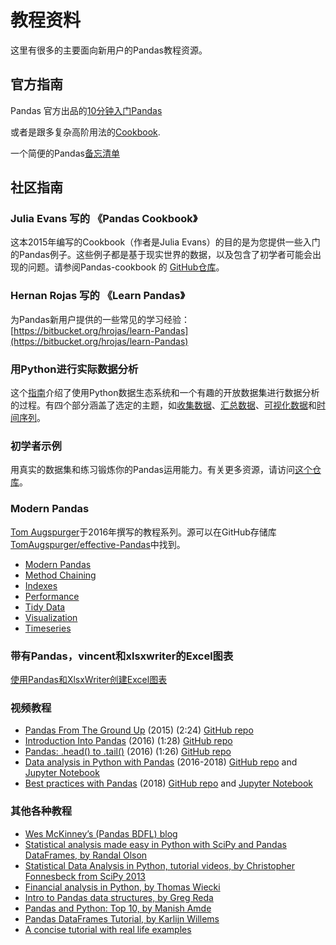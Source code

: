 # 教程资料

这里有很多的主要面向新用户的Pandas教程资源。

## 官方指南

Pandas 官方出品的[10分钟入门Pandas](/docs/getting_started/10min.html)

或者是跟多复杂高阶用法的[Cookbook](/docs/user_guide/cookbook.html).

一个简便的Pandas[备忘清单](http://Pandas.pydata.org/Pandas_Cheat_Sheet.pdf)

## 社区指南

### Julia Evans 写的 《Pandas Cookbook》

这本2015年编写的Cookbook（作者是Julia Evans）的目的是为您提供一些入门的Pandas例子。这些例子都是基于现实世界的数据，以及包含了初学者可能会出现的问题。请参阅Pandas-cookbook 的 [GitHub仓库](http://github.com/jvns/Pandas-cookbook)。

### Hernan Rojas 写的 《Learn Pandas》

为Pandas新用户提供的一些常见的学习经验：[https://bitbucket.org/hrojas/learn-Pandas](https://bitbucket.org/hrojas/learn-Pandas)

### 用Python进行实际数据分析

这个[指南](http://wavedatalab.github.io/datawithpython)介绍了使用Python数据生态系统和一个有趣的开放数据集进行数据分析的过程。有四个部分涵盖了选定的主题，如[收集数据](http://wavedatalab.github.io/datawithpython/munge.html)、[汇总数据](http://wavedatalab.github.io/datawithpython/aggregate.html)、[可视化数据](http://wavedatalab.github.io/datawithpython/visualize.html)和[时间序列](http://wavedatalab.github.io/datawithpython/timeseries.html)。

### 初学者示例

用真实的数据集和练习锻炼你的Pandas运用能力。有关更多资源，请访问[这个仓库](https://github.com/guipsamora/Pandas_exercises)。

### Modern Pandas

[Tom Augspurger](https://github.com/TomAugspurger)于2016年撰写的教程系列。源可以在GitHub存储库[TomAugspurger/effective-Pandas](https://github.com/TomAugspurger/effective-Pandas)中找到。

- [Modern Pandas](http://tomaugspurger.github.io/modern-1-intro.html)
- [Method Chaining](http://tomaugspurger.github.io/method-chaining.html)
- [Indexes](http://tomaugspurger.github.io/modern-3-indexes.html)
- [Performance](http://tomaugspurger.github.io/modern-4-performance.html)
- [Tidy Data](http://tomaugspurger.github.io/modern-5-tidy.html)
- [Visualization](http://tomaugspurger.github.io/modern-6-visualization.html)
- [Timeseries](http://tomaugspurger.github.io/modern-7-timeseries.html)

### 带有Pandas，vincent和xlsxwriter的Excel图表

[使用Pandas和XlsxWriter创建Excel图表](https://Pandas-xlsxwriter-charts.readthedocs.io/)

### 视频教程

- [Pandas From The Ground Up](https://www.youtube.com/watch?v=5JnMutdy6Fw) (2015) (2:24) [GitHub repo](https://github.com/brandon-rhodes/pycon-Pandas-tutorial)
- [Introduction Into Pandas](https://www.youtube.com/watch?v=-NR-ynQg0YM) (2016) (1:28) [GitHub repo](https://github.com/chendaniely/2016-pydata-carolinas-Pandas)
- [Pandas: .head() to .tail()](https://www.youtube.com/watch?v=7vuO9QXDN50) (2016) (1:26) [GitHub repo](https://github.com/TomAugspurger/pydata-chi-h2t)
- [Data analysis in Python with Pandas](https://www.youtube.com/playlist?list=PL5-da3qGB5ICCsgW1MxlZ0Hq8LL5U3u9y) (2016-2018) [GitHub repo](https://github.com/justmarkham/Pandas-videos) and [Jupyter Notebook](http://nbviewer.jupyter.org/github/justmarkham/Pandas-videos/blob/master/Pandas.ipynb)
- [Best practices with Pandas](https://www.youtube.com/playlist?list=PL5-da3qGB5IBITZj_dYSFqnd_15JgqwA6) (2018) [GitHub repo](https://github.com/justmarkham/pycon-2018-tutorial) and [Jupyter Notebook](http://nbviewer.jupyter.org/github/justmarkham/pycon-2018-tutorial/blob/master/tutorial.ipynb)

### 其他各种教程

- [Wes McKinney’s (Pandas BDFL) blog](http://blog.wesmckinney.com/)
- [Statistical analysis made easy in Python with SciPy and Pandas DataFrames, by Randal Olson](http://www.randalolson.com/2012/08/06/statistical-analysis-made-easy-in-python/)
- [Statistical Data Analysis in Python, tutorial videos, by Christopher Fonnesbeck from SciPy 2013](http://conference.scipy.org/scipy2013/tutorial_detail.php?id=109)
- [Financial analysis in Python, by Thomas Wiecki](http://nbviewer.ipython.org/github/twiecki/financial-analysis-python-tutorial/blob/master/1.%20Pandas%20Basics.ipynb)
- [Intro to Pandas data structures, by Greg Reda](http://www.gregreda.com/2013/10/26/intro-to-Pandas-data-structures/)
- [Pandas and Python: Top 10, by Manish Amde](http://manishamde.github.io/blog/2013/03/07/Pandas-and-python-top-10/)
- [Pandas DataFrames Tutorial, by Karlijn Willems](http://www.datacamp.com/community/tutorials/Pandas-tutorial-dataframe-python)
- [A concise tutorial with real life examples](https://tutswiki.com/Pandas-cookbook/chapter1)